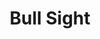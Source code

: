 --- 
title: "Bull Sight"
publishdate: "2019-8-17T16:48:46+02:00"
src: "https://365manga.net/manga/bull-sight"
image: "https://data.365manga.net/images/thumbnails/6515-bull-sight.jpg"
description: ""
---